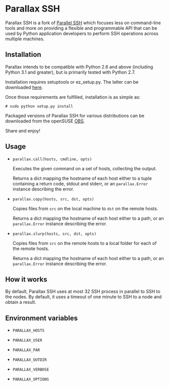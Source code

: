 # Parallax SSH

Parallax SSH is a fork of [Parallel SSH][pssh] which focuses less on
command-line tools and more on providing a flexible and programmable
API that can be used by Python application developers to perform SSH
operations across multiple machines.

## Installation

Parallax intends to be compatible with Python 2.6 and above (including
Python 3.1 and greater), but is primarily tested with Python 2.7.

Installation requires setuptools or ez_setup.py. The latter can be
downloaded [here][ez].

Once those requirements are fulfilled, installation is as simple as:

    # sudo python setup.py install

Packaged versions of Parallax SSH for various distributions can be
downloaded from the openSUSE [OBS][obs].

Share and enjoy!

## Usage

* `parallax.call(hosts, cmdline, opts)`

  Executes the given command on a set of hosts, collecting the output.

  Returns a dict mapping the hostname of
  each host either to a tuple containing a return code,
  stdout and stderr, or an `parallax.Error` instance
  describing the error.

* `parallax.copy(hosts, src, dst, opts)`

  Copies files from `src` on the local machine to `dst` on the
  remote hosts.

  Returns a dict mapping the hostname of
  each host either to a path, or an `parallax.Error` instance
  describing the error.

* `parallax.slurp(hosts, src, dst, opts)`

  Copies files from `src` on the remote hosts to a local folder for
  each of the remote hosts.

  Returns a dict mapping the hostname of
  each host either to a path, or an `parallax.Error` instance
  describing the error.

## How it works

By default, Parallax SSH uses at most 32 SSH process in parallel to
SSH to the nodes. By default, it uses a timeout of one minute to SSH
to a node and obtain a result.

## Environment variables

* `PARALLAX_HOSTS`
* `PARALLAX_USER`
* `PARALLAX_PAR`
* `PARALLAX_OUTDIR`
* `PARALLAX_VERBOSE`
* `PARALLAX_OPTIONS`


  [pssh]: https://code.google.com/p/parallel-ssh/ "parallel-ssh"
  [ez]: http://peak.telecommunity.com/dist/ez_setup.py "ez_setup.py"
  [obs]: https://build.opensuse.org/
